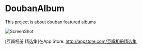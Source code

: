 # DoubanAlbum
This project is about douban featured albums

![ScreenShot](http://img3.douban.com/view/note/large/public/p7803711.jpg)

[豆瓣相册 精选集]在App Store: http://appstore.com/豆瓣相册精选集
